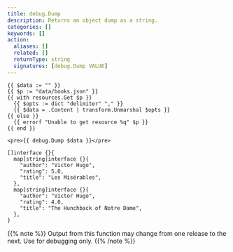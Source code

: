 ```yaml
---
title: debug.Dump
description: Returns an object dump as a string.
categories: []
keywords: []
action:
  aliases: []
  related: []
  returnType: string
  signatures: [debug.Dump VALUE]
---
```


```go-html-template
{{ $data := "" }}
{{ $p := "data/books.json" }}
{{ with resources.Get $p }}
  {{ $opts := dict "delimiter" "," }}
  {{ $data = .Content | transform.Unmarshal $opts }}
{{ else }}
  {{ errorf "Unable to get resource %q" $p }}
{{ end }}
```

```go-html-template
<pre>{{ debug.Dump $data }}</pre>
```

```text
[]interface {}{
  map[string]interface {}{
    "author": "Victor Hugo",
    "rating": 5.0,
    "title": "Les Misérables",
  },
  map[string]interface {}{
    "author": "Victor Hugo",
    "rating": 4.0,
    "title": "The Hunchback of Notre Dame",
  },
}
```

{{% note %}}
Output from this function may change from one release to the next. Use for debugging only.
{{% /note %}}
